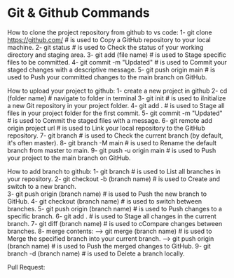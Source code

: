 # Git & Github Commands  
   
How to clone the project repository from github to vs code:
    1- git clone https://github.com/  # is used to Copy a GitHub repository to your local machine.
    2- git status                     # is used to Check the status of your working directory and staging area.
    3- git add (file name)            # is used to Stage specific files to be committed.
    4- git commit -m "Updated"        # is used to Commit your staged changes with a descriptive message.
    5- git push origin main           # is used to Push your committed changes to the main branch on GitHub.

How to upload your project to github:
    1- create a new project in github
    2- cd (folder name)                   # navigate to folder in terminal
    3- git init                           # is used to iInitialize a new Git repository in your project folder.
    4- git add .                          # is used to Stage all files in your project folder for the first commit.
    5- git commit -m "Updated"            # is used to Commit the staged files with a message.
    6- git remote add origin project url  # is used to Link your local repository to the GitHub repository.
    7- git branch                         # is used to Check the current branch (by default, it's often master).
    8- git branch -M main                 # is used to Rename the default branch from master to main.
    9- git push -u origin main            # is used to Push your project to the main branch on GitHub.

How to add branch to github:
    1- git branch                                # is used to List all branches in your repository.
    2- git checkout -b (branch name)             # is used to Create and switch to a new branch.    
    3- git push origin (branch name)             # is used to Push the new branch to GitHub.
    4- git checkout (branch name)                # is used to switch between branches.
    5- git push origin (branch name)             # is used to Push changes to a specific branch.
    6- git add .                                 # is used to Stage all changes in the current branch.
    7- git diff (branch name)                    # is used to cCompare changes between branches.
    8- merge contents:
        --> git merge (branch name)              # is used to Merge the specified branch into your current branch.
        --> git push origin (branch name)        # is used to Push the merged changes to GitHub.
    9- git branch -d (branch name)               # is used to Delete a branch locally.
    
Pull Request: 
